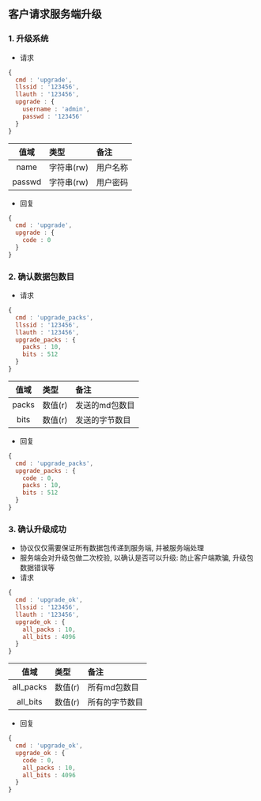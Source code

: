 ## 客户请求服务端升级

### 1. 升级系统

* 请求

```javascript
{
  cmd : 'upgrade',
  llssid : '123456',
  llauth : '123456',
  upgrade : {
    username : 'admin',
    passwd : '123456'
  }
}
```

|  值域     | 类型        |   备注    |
|:---------:|:---------- |:--------- |
| name      | 字符串(rw)  | 用户名称 |
| passwd    | 字符串(rw)  | 用户密码 |


* 回复

```javascript
{
  cmd : 'upgrade',
  upgrade : {
    code : 0
  }
}
```

### 2. 确认数据包数目

* 请求

```javascript
{
  cmd : 'upgrade_packs',
  llssid : '123456',
  llauth : '123456',
  upgrade_packs : {
    packs : 10,
    bits : 512
  }
}
```

|  值域     | 类型        |   备注    |
|:---------:|:---------- |:--------- |
| packs    | 数值(r)     | 发送的md包数目 |
| bits     | 数值(r)     | 发送的字节数目 |

* 回复

```javascript
{
  cmd : 'upgrade_packs',
  upgrade_packs : {
    code : 0,
    packs : 10,
    bits : 512
  }
}
```

### 3. 确认升级成功
* 协议仅仅需要保证所有数据包传递到服务端, 并被服务端处理
* 服务端会对升级包做二次校验, 以确认是否可以升级: 防止客户端欺骗, 升级包数据错误等
* 请求

```javascript
{
  cmd : 'upgrade_ok',
  llssid : '123456',
  llauth : '123456',
  upgrade_ok : {
    all_packs : 10,
    all_bits : 4096
  }
}
```

|  值域     | 类型        |   备注    |
|:---------:|:---------- |:--------- |
| all_packs | 数值(r)     | 所有md包数目 |
| all_bits  | 数值(r)     | 所有的字节数目 |

* 回复

```javascript
{
  cmd : 'upgrade_ok',
  upgrade_ok : {
    code : 0,
    all_packs : 10,
    all_bits : 4096
  }
}
```
